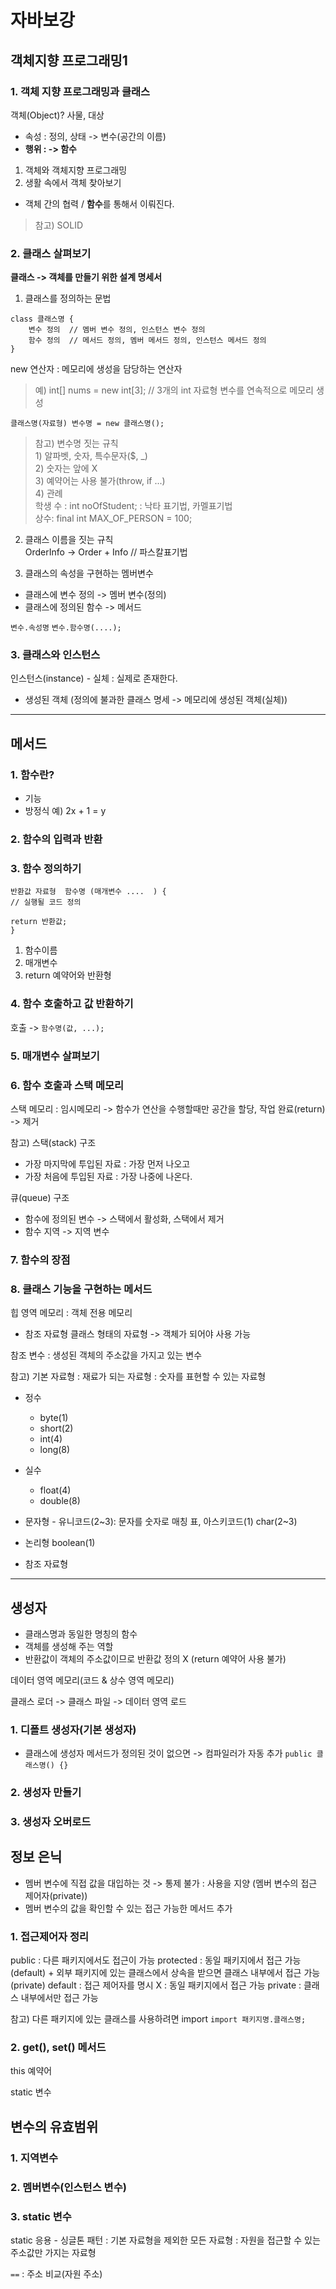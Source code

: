 # 자바보강

## 객체지향 프로그래밍1

### 1. 객체 지향 프로그래밍과 클래스
객체(Object)? 사물, 대상 

- 속성  : 정의, 상태  -> 변수(공간의 이름)
- **행위 :  -> 함수**

1) 객체와 객체지향 프로그래밍
2) 생활 속에서 객체 찾아보기
 - 객체 간의 협력 / **함수**를 통해서 이뤄진다.
	
> 참고) SOLID 
	
### 2. 클래스 살펴보기

**클래스 -> 객체를 만들기 위한 설계 명세서**

1) 클래스를 정의하는 문법

```
class 클래스명 {
	변수 정의  // 멤버 변수 정의, 인스턴스 변수 정의 
	함수 정의  // 메서드 정의, 멤버 메서드 정의, 인스턴스 메서드 정의 
}
```

new 연산자 : 메모리에 생성을 담당하는 연산자
> 예) int[] nums = new int[3]; // 3개의 int 자료형 변수를 연속적으로 메모리 생성


`클래스명(자료형) 변수명 = new 클래스명();` 

>참고) 변수명 짓는 규칙 <br>1) 알파벳, 숫자, 특수문자($, _)<br>2) 숫자는 앞에 X<br>3) 예약어는 사용 불가(throw, if ...)<br>4) 관례 <br>
학생 수  : int noOfStudent;  : 낙타 표기법, 카멜표기법 <br>
상수:  final int MAX_OF_PERSON = 100;

2) 클래스 이름을 짓는 규칙<br>
	OrderInfo -> Order + Info // 파스칼표기법

3) 클래스의 속성을 구현하는 멤버변수
- 클래스에 변수 정의 -> 멤버 변수(정의)
- 클래스에 정의된 함수 -> 메서드

`변수.속성명`
`변수.함수명(....);`

### 3. 클래스와 인스턴스

인스턴스(instance) - 실체 : 실제로 존재한다.
- 생성된 객체 
(정의에 불과한 클래스 명세 -> 메모리에 생성된 객체(실체))

---
## 메서드
### 1. 함수란?
- 기능	
- 방정식 
예) 2x + 1 = y
	
### 2. 함수의 입력과 반환

### 3. 함수 정의하기
	
```
반환값 자료형  함수명 (매개변수 ....  ) {
// 실행될 코드 정의 
		
return 반환값;
}
```

1) 함수이름
2) 매개변수
3) return 예약어와 반환형

### 4. 함수 호출하고 값 반환하기
호출 -> `함수명(값, ...);` 
	
### 5. 매개변수 살펴보기
### 6. 함수 호출과 스택 메모리
스택 메모리 : 임시메모리 
-> 함수가 연산을 수행할때만 공간을 할당, 작업 완료(return) -> 제거
	
참고)
스택(stack) 구조 
- 가장 마지막에 투입된 자료 : 가장 먼저 나오고
- 가장 처음에 투입된 자료 : 가장 나중에 나온다.
			
큐(queue) 구조

-  함수에 정의된 변수 -> 스택에서 활성화, 스택에서 제거 
- 함수 지역 -> 지역 변수 
	
### 7. 함수의 장점
### 8. 클래스 기능을 구현하는 메서드

힙 영역 메모리 : 객체 전용 메모리

- 참조 자료형 
클래스 형태의 자료형 -> 객체가 되어야 사용 가능 
	
참조 변수 : 생성된 객체의 주소값을 가지고 있는 변수


참고)
기본 자료형 : 재료가 되는 자료형
: 숫자를 표현할 수 있는 자료형
	
- 정수
  - byte(1)
  - short(2)
  - int(4)
  - long(8)
		
- 실수
  - float(4)
  - double(8)
		
- 문자형 - 유니코드(2~3): 문자를 숫자로 매칭 표, 아스키코드(1)
char(2~3) 
		
- 논리형
boolean(1)

- 참조 자료형 

---
## 생성자
- 클래스명과 동일한 명칭의 함수 
- 객체를 생성해 주는 역할 
- 반환값이 객체의 주소값이므로 반환값 정의 X (return 예약어 사용 불가)

데이터 영역 메모리(코드 & 상수 영역 메모리)

클래스 로더 -> 클래스 파일 -> 데이터 영역 로드 

### 1. 디폴트 생성자(기본 생성자)
- 클래스에 생성자 메서드가 정의된 것이 없으면 -> 컴파일러가 자동 추가
`public 클래스명() {}`		
		
### 2. 생성자 만들기
### 3. 생성자 오버로드
	
## 정보 은닉
- 멤버 변수에 직접 값을 대입하는 것 -> 통제 불가 : 사용을 지양 (멤버 변수의 접근 제어자(private))
- 멤버 변수의 값을 확인할 수 있는 접근 가능한 메서드 추가

### 1. 접근제어자 정리
public : 다른 패키지에서도 접근이 가능 
protected : 동일 패키지에서 접근 가능(default) + 외부 패키지에 있는 클래스에서 상속을 받으면 클래스 내부에서 접근 가능(private)
default : 접근 제어자를 명시 X  : 동일 패키지에서 접근 가능
private : 클래스 내부에서만 접근 가능

참고)
다른 패키지에 있는 클래스를 사용하려면 import
`import 패키지명.클래스명;`
		
### 2. get(), set() 메서드

this 예약어		 

static 변수

## 변수의 유효범위
### 1. 지역변수 
### 2. 멤버변수(인스턴스 변수)
### 3. static 변수 
static 응용 - 싱글톤 패턴
: 기본 자료형을 제외한 모든 자료형
: 자원을 접근할 수 있는 주소값만 가지는 자료형
		
`==` : 주소 비교(자원 주소)
